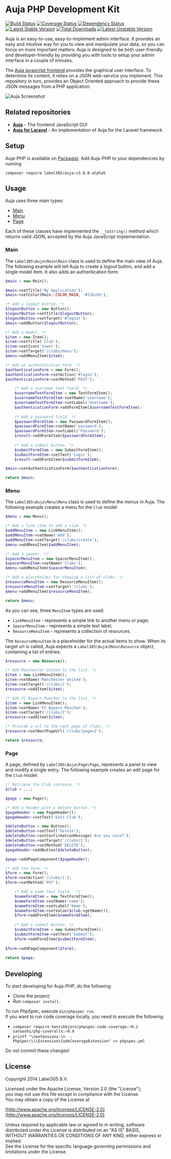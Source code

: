 Auja PHP Development Kit
==============

[![Build Status](https://travis-ci.org/Label305/Auja-PHP.svg?branch=master)](https://travis-ci.org/Label305/Auja-PHP)
[![Coverage Status](https://coveralls.io/repos/Label305/Auja-PHP/badge.png?branch=master)](https://coveralls.io/r/Label305/Auja-PHP?branch=master)
[![Dependency Status](https://www.versioneye.com/user/projects/54899173746eb519300002eb/badge.svg?style=flat)](https://www.versioneye.com/user/projects/54899173746eb519300002eb)
[![Latest Stable Version](https://poser.pugx.org/label305/auja/v/stable.svg)](https://packagist.org/packages/label305/auja)
[![Total Downloads](https://poser.pugx.org/label305/auja/downloads.svg)](https://packagist.org/packages/label305/auja)
[![Latest Unstable Version](https://poser.pugx.org/label305/auja/v/unstable.svg)](https://packagist.org/packages/label305/auja)

Auja is an easy-to-use, easy-to-implement admin interface. It provides an easy and intuitive way for you to view and manipulate your data, so you can focus on more important matters. Auja is designed to be both user-friendly _and_ developer-friendly by providing you with tools to setup your admin interface in a couple of minutes.

The [Auja javascript frontend](https://github.com/Label305/Auja) provides the graphical user interface. To determine its content, it relies on a JSON web-service you implement. This repository in turn, provides an Object Oriented approach to provide these JSON messages from a PHP application.

![Auja Screenshot](https://label305.github.io/Auja/images/auja-animated.gif)

Related repositories
-----------
  
  - [**Auja**](https://github.com/Label305/Auja) - The frontend JavaScript GUI
  - [**Auja for Laravel**](https://github.com/Label305/Auja-Laravel) - An implementation of Auja for the Laravel framework

## Setup

Auja-PHP is available on [Packagist](https://packagist.org/packages/label305/auja).
Add Auja-PHP to your dependencies by running

    composer require label305/auja:v3.0.0-alpha5

## Usage

Auja uses three main types:

 - [Main](#main)
 - [Menu](#menu)
 - [Page](#page)
 
Each of these classes have implemented the `__toString()` method which returns valid JSON, accepted by the Auja JavaScript implementation. 
<a name="main"></a> 
### Main

The `Label305\Auja\Main\Main` class is used to define the main view of Auja. The following example will tell Auja to create a logout button, and add a single model item. It also adds an authentication form:

```php
$main = new Main();

$main->setTitle('My Application');
$main->setColor(Main::COLOR_MAIN, '#22bcb9');

/* Add a logout button. */
$logoutButton = new Button();
$logoutButton->setTitle($logoutButton);
$logoutButton->setTarget('#logout');
$main->addButton($logoutButton);

/* Add a model. */
$item = new Item();
$item->setTitle('Club');
$item->setIcon('tower');
$item->setTarget('/clubs/menu');
$menu->addMenuItem($item);

/* Add an authentication form. */
$authenticationForm = new Form();
$authenticationForm->setAction('#login');
$authenticationForm->setMethod('POST');

    /* Add a username text field. */
    $usernameTextFormItem = new TextFormItem();
    $usernameTextFormItem->setName('username');
    $usernameTextFormItem->setLabel('Username');
    $authenticationForm->addFormItem($usernameTextFormItem);
    
    /* Add a password field. */
    $passwordFormItem = new PasswordFormItem();
    $passwordFormItem->setName('password');
    $passwordFormItem->setLabel('Password');
    $result->addFormItem($passwordFormItem);
    
    /* Add a submit button. */
    $submitFormItem = new SubmitFormItem();
    $submitFormItem->setText('Login');
    $result->addFormItem($submitFormItem);

$main->setAuthenticationForm($authenticationForm);

return $main;
```
<a name="menu"></a> 
### Menu

The `Label305\Auja\Menu\Menu` class is used to define the menus in Auja. The following example creates a menu for the `Club` model:

```php
$menu = new Menu();

/* Add a link item to add a club. */
$addMenuItem = new LinkMenuItem();
$addMenuItem->setName('Add');
$addMenuItem->setTarget('/clubs/create');
$menu->addMenuItem($addMenuItem);

/* Add a spacer. */
$spacerMenuItem = new SpacerMenuItem();
$spacerMenuItem->setName('Clubs');
$menu->addMenuItem($spacerMenuItem);

/* Add a placeholder for showing a list of clubs. */
$resourceMenuItem = new ResourceMenuItem();
$resourceMenuItem->setTarget('/clubs');
$menu->addMenuItem($resourceMenuItem);

return $menu;
```

As you can see, three `MenuItem` types are used:

 - `LinkMenuItem` - represents a simple link to another menu or page;
 - `SpacerMenuItem` - represents a simple text label;
 - `ResourceMenuItem` - represents a collection of resources.

The `ResourceMenuItem` is a placeholder for the actual items to show. When its target url is called, Auja expects a `Label305\Auja\Menu\Resource` object, containing a list of entries:

```php
$resource = new Resource();

/* Add Manchester United to the list. */
$item = new LinkMenuItem();
$item->setName('Manchester United');
$item->setTarget('/clubs/1');
$resource->addItem($item);

/* Add FC Bayern Munchen to the list. */
$item = new LinkMenuItem();
$item->setName('FC Bayern München');
$item->setTarget('/clubs/2');
$resource->addItem($item);

/* Provide a url to the next page of clubs. */
$resource->setNextPageUrl('/clubs?page=2');

return $resource;
```
<a name="page"></a> 
### Page

A page, defined by `Label305\Auja\Page\Page`, represents a panel to view and modify a single entry. The following example creates an edit page for the `Club` model:

```php
/* Retrieve the Club instance. */
$club = ...;

$page = new Page();

/* Add a header with a delete button. */
$pageHeader = new PageHeader();
$pageHeader->setText('Edit Club');

$deleteButton = new Button();
$deleteButton->setText('Delete');
$deleteButton->setConfirmationMessage('Are you sure?');
$deleteButton->setTarget('/clubs/1');
$deleteButton->setMethod('DELETE');
$pageHeader->addButton($deleteButton);

$page->addPageComponent($pageHeader);

/* Add the form. */
$form = new Form();
$form->setAction('/clubs/1');
$form->setMethod('PUT');

    /* Add a name text field.  */
    $nameFormItem = new TextFormItem();
    $nameFormItem->setName('name');
    $nameFormItem->setLabel('Name');
    $nameFormItem->setValue($club->getName());
    $form->addFormItem($nameFormItem);
    
    /* Add a submit button. */
    $submitFormItem = new SubmitFormItem();
    $submitFormItem->setText('Submit');
    $form->addFormItem($submitFormItem);
    
$form->addPageComponent($form);
    
return $page;
```

## Developing

To start developing for Auja-PHP, do the following:
 - Clone the project;
 - Run `composer install`.
 
To run PhpSpec, execute `bin/phpspec run`.  
If you want to run code coverage locally, you need to execute the following:
 - `composer require henrikbjorn/phpspec-code-coverage:~0.2 satooshi/php-coveralls:~0.6`
 - `printf "\nextensions:\n  - PhpSpec\\\\Extension\CodeCoverageExtension" >> phpspec.yml`  

Do not commit these changes!

## License
Copyright 2014 Label305 B.V.

Licensed under the Apache License, Version 2.0 (the "License");  
you may not use this file except in compliance with the License.  
You may obtain a copy of the License at

[http://www.apache.org/licenses/LICENSE-2.0](http://www.apache.org/licenses/LICENSE-2.0)

Unless required by applicable law or agreed to in writing, software  
distributed under the License is distributed on an "AS IS" BASIS,  
WITHOUT WARRANTIES OR CONDITIONS OF ANY KIND, either express or implied.  
See the License for the specific language governing permissions and  
limitations under the License.
